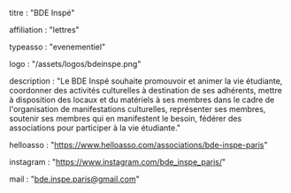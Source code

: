titre : "BDE Inspé"

affiliation : "lettres"

typeasso : "evenementiel"

logo : "/assets/logos/bdeinspe.png"

description : "Le BDE Inspé souhaite promouvoir et animer la vie étudiante, coordonner des activités culturelles à destination de ses adhérents, mettre à disposition des locaux et du matériels à ses membres dans le cadre de l'organisation de manifestations culturelles, représenter ses membres, soutenir ses membres qui en manifestent le besoin, fédérer des associations pour participer à la vie étudiante."

helloasso : "https://www.helloasso.com/associations/bde-inspe-paris"

instagram : "https://www.instagram.com/bde_inspe_paris/"

mail : "bde.inspe.paris@gmail.com"